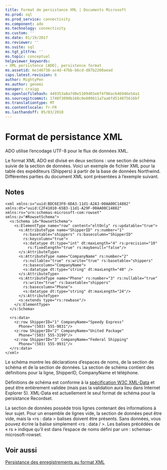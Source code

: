 ```yaml
---
title: Format de persistance XML | Documents Microsoft
ms.prod: sql
ms.prod_service: connectivity
ms.component: ado
ms.technology: connectivity
ms.custom: ''
ms.date: 01/19/2017
ms.reviewer: ''
ms.suite: sql
ms.tgt_pltfrm: ''
ms.topic: conceptual
helpviewer_keywords:
- XML persistence [ADO], persistence format
ms.assetid: 6e146738-ac4d-47bb-b6cd-d87b2260aead
caps.latest.revision: 6
author: MightyPen
ms.author: genemi
manager: craigg
ms.openlocfilehash: 449353a8a7d8e5109d65e6f4f06ac646946e54a1
ms.sourcegitcommit: 1740f3090b168c0e809611a7aa6fd514075616bf
ms.translationtype: MT
ms.contentlocale: fr-FR
ms.lasthandoff: 05/03/2018
---
```

# <a name="xml-persistence-format"></a>Format de persistance XML
ADO utilise l’encodage UTF-8 pour le flux de données XML.  
  
 Le format XML ADO est divisé en deux sections : une section de schéma suivie de la section de données. Voici un exemple de fichier XML pour la table des expéditeurs (Shippers) à partir de la base de données Northwind. Différentes parties du document XML sont présentées à l’exemple suivant.  
  
## <a name="remarks"></a>Notes  
  
```  
<xml xmlns:s="uuid:BDC6E3F0-6DA3-11d1-A2A3-00AA00C14882"   
xmlns:dt="uuid:C2F41010-65B3-11d1-A29F-00AA00C14882"   
xmlns:rs="urn:schemas-microsoft-com:rowset"   
xmlns:z="#RowsetSchema">   
  <s:Schema id="RowsetSchema">   
    <s:ElementType name="row" content="eltOnly" rs:updatable="true">   
      <s:AttributeType name="ShipperID" rs:number="1"   
        rs:basetable="shippers" rs:basecolumn="ShipperID"  
        rs:keycolumn="true">   
        <s:datatype dt:type="int" dt:maxLength="4" rs:precision="10"   
          rs:fixedlength="true" rs:maybenull="false"/>   
      </s:AttributeType>   
      <s:AttributeType name="CompanyName" rs:number="2"   
        rs:nullable="true" rs:write="true" rs:basetable="shippers"   
        rs:basecolumn="CompanyName">   
        <s:datatype dt:type="string" dt:maxLength="40" />   
      </s:AttributeType>   
      <s:AttributeType name="Phone" rs:number="3" rs:nullable="true"   
        rs:write="true" rs:basetable="shippers"   
        rs:basecolumn="Phone">   
        <s:datatype dt:type="string" dt:maxLength="24"/>   
      </s:AttributeType>   
      <s:extends type="rs:rowbase"/>   
    </s:ElementType>   
  </s:Schema>   
  
  <rs:data>   
    <z:row ShipperID="1" CompanyName="Speedy Express"   
      Phone="(503) 555-9831"/>   
    <z:row ShipperID="2" CompanyName="United Package"   
      Phone="(503) 555-3199"/>   
    <z:row ShipperID="3" CompanyName="Federal Shipping"   
      Phone="(503) 555-9931"/>   
  </rs:data>   
</xml>  
```  
  
 Le schéma montre les déclarations d’espaces de noms, de la section de schéma et de la section de données. La section de schéma contient des définitions pour la ligne, ShipperID, CompanyName et téléphone.  
  
 Définitions de schéma est conforme à la [spécification W3C XML-Data](http://www.w3.org/TR/1998/NOTE-XML-data/) et peut être entièrement validée (mais pas la validation aura lieu dans Internet Explorer 5). XML-Data est actuellement le seul format de schéma pour la persistance Recordset.  
  
 La section de données possède trois lignes contenant des informations à leur sujet. Pour un ensemble de lignes vide, la section de données peut être vide, mais la \<rs : data > balises doivent être présents. Sans données, vous pouvez écrire la balise simplement \<rs : data / >. Les balises précédées de « rs » indique qu’il est dans l’espace de noms défini par urn : schemas-microsoft-rowset.  
  
## <a name="see-also"></a>Voir aussi  
 [Persistance des enregistrements au format XML](../../../ado/guide/data/persisting-records-in-xml-format.md)
